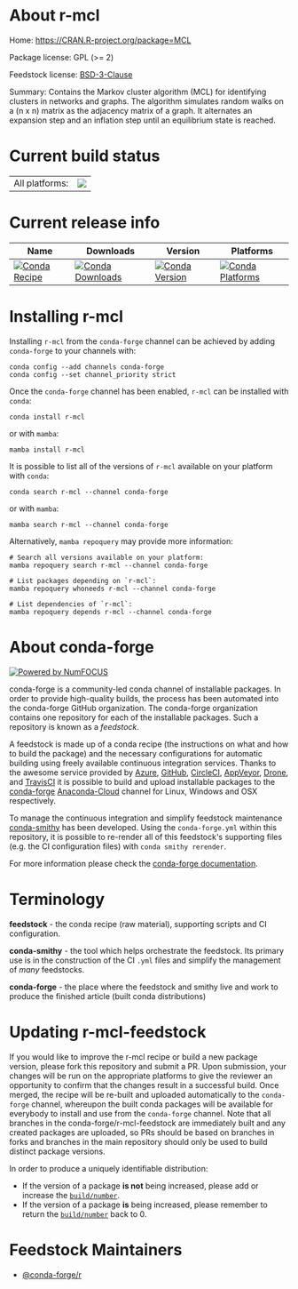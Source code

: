About r-mcl
===========

Home: https://CRAN.R-project.org/package=MCL

Package license: GPL (>= 2)

Feedstock license: [BSD-3-Clause](https://github.com/conda-forge/r-mcl-feedstock/blob/main/LICENSE.txt)

Summary: Contains the Markov cluster algorithm (MCL) for identifying clusters in networks and graphs. The algorithm simulates random walks on a (n x n) matrix as the adjacency matrix of a graph. It alternates an expansion step and an inflation step until an equilibrium state is reached.

Current build status
====================


<table><tr><td>All platforms:</td>
    <td>
      <a href="https://dev.azure.com/conda-forge/feedstock-builds/_build/latest?definitionId=2427&branchName=main">
        <img src="https://dev.azure.com/conda-forge/feedstock-builds/_apis/build/status/r-mcl-feedstock?branchName=main">
      </a>
    </td>
  </tr>
</table>

Current release info
====================

| Name | Downloads | Version | Platforms |
| --- | --- | --- | --- |
| [![Conda Recipe](https://img.shields.io/badge/recipe-r--mcl-green.svg)](https://anaconda.org/conda-forge/r-mcl) | [![Conda Downloads](https://img.shields.io/conda/dn/conda-forge/r-mcl.svg)](https://anaconda.org/conda-forge/r-mcl) | [![Conda Version](https://img.shields.io/conda/vn/conda-forge/r-mcl.svg)](https://anaconda.org/conda-forge/r-mcl) | [![Conda Platforms](https://img.shields.io/conda/pn/conda-forge/r-mcl.svg)](https://anaconda.org/conda-forge/r-mcl) |

Installing r-mcl
================

Installing `r-mcl` from the `conda-forge` channel can be achieved by adding `conda-forge` to your channels with:

```
conda config --add channels conda-forge
conda config --set channel_priority strict
```

Once the `conda-forge` channel has been enabled, `r-mcl` can be installed with `conda`:

```
conda install r-mcl
```

or with `mamba`:

```
mamba install r-mcl
```

It is possible to list all of the versions of `r-mcl` available on your platform with `conda`:

```
conda search r-mcl --channel conda-forge
```

or with `mamba`:

```
mamba search r-mcl --channel conda-forge
```

Alternatively, `mamba repoquery` may provide more information:

```
# Search all versions available on your platform:
mamba repoquery search r-mcl --channel conda-forge

# List packages depending on `r-mcl`:
mamba repoquery whoneeds r-mcl --channel conda-forge

# List dependencies of `r-mcl`:
mamba repoquery depends r-mcl --channel conda-forge
```


About conda-forge
=================

[![Powered by
NumFOCUS](https://img.shields.io/badge/powered%20by-NumFOCUS-orange.svg?style=flat&colorA=E1523D&colorB=007D8A)](https://numfocus.org)

conda-forge is a community-led conda channel of installable packages.
In order to provide high-quality builds, the process has been automated into the
conda-forge GitHub organization. The conda-forge organization contains one repository
for each of the installable packages. Such a repository is known as a *feedstock*.

A feedstock is made up of a conda recipe (the instructions on what and how to build
the package) and the necessary configurations for automatic building using freely
available continuous integration services. Thanks to the awesome service provided by
[Azure](https://azure.microsoft.com/en-us/services/devops/), [GitHub](https://github.com/),
[CircleCI](https://circleci.com/), [AppVeyor](https://www.appveyor.com/),
[Drone](https://cloud.drone.io/welcome), and [TravisCI](https://travis-ci.com/)
it is possible to build and upload installable packages to the
[conda-forge](https://anaconda.org/conda-forge) [Anaconda-Cloud](https://anaconda.org/)
channel for Linux, Windows and OSX respectively.

To manage the continuous integration and simplify feedstock maintenance
[conda-smithy](https://github.com/conda-forge/conda-smithy) has been developed.
Using the ``conda-forge.yml`` within this repository, it is possible to re-render all of
this feedstock's supporting files (e.g. the CI configuration files) with ``conda smithy rerender``.

For more information please check the [conda-forge documentation](https://conda-forge.org/docs/).

Terminology
===========

**feedstock** - the conda recipe (raw material), supporting scripts and CI configuration.

**conda-smithy** - the tool which helps orchestrate the feedstock.
                   Its primary use is in the construction of the CI ``.yml`` files
                   and simplify the management of *many* feedstocks.

**conda-forge** - the place where the feedstock and smithy live and work to
                  produce the finished article (built conda distributions)


Updating r-mcl-feedstock
========================

If you would like to improve the r-mcl recipe or build a new
package version, please fork this repository and submit a PR. Upon submission,
your changes will be run on the appropriate platforms to give the reviewer an
opportunity to confirm that the changes result in a successful build. Once
merged, the recipe will be re-built and uploaded automatically to the
`conda-forge` channel, whereupon the built conda packages will be available for
everybody to install and use from the `conda-forge` channel.
Note that all branches in the conda-forge/r-mcl-feedstock are
immediately built and any created packages are uploaded, so PRs should be based
on branches in forks and branches in the main repository should only be used to
build distinct package versions.

In order to produce a uniquely identifiable distribution:
 * If the version of a package **is not** being increased, please add or increase
   the [``build/number``](https://docs.conda.io/projects/conda-build/en/latest/resources/define-metadata.html#build-number-and-string).
 * If the version of a package **is** being increased, please remember to return
   the [``build/number``](https://docs.conda.io/projects/conda-build/en/latest/resources/define-metadata.html#build-number-and-string)
   back to 0.

Feedstock Maintainers
=====================

* [@conda-forge/r](https://github.com/conda-forge/r/)

